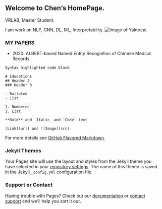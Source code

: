 ## Welcome to Chen‘s HomePage.

VRLAB, Master Student.

I am work on NLP, GNN, DL, ML, Interpretability.
![Image of Yaktocat](https://github.com/JiechenJohn/JieChen/blob/gh-pages/1.jpg)

### MY PAPERS
- 2020: ALBERT-based Named Entity Recognition of Chinese Medical Records

```MY PAPERS
Syntax highlighted code block

# Educations
## Header 2
### Header 3

- Bulleted
- List

1. Numbered
2. List

**Bold** and _Italic_ and `Code` text

[Link](url) and ![Image](src)
```

For more details see [GitHub Flavored Markdown](https://guides.github.com/features/mastering-markdown/).

### Jekyll Themes

Your Pages site will use the layout and styles from the Jekyll theme you have selected in your [repository settings](https://github.com/JiechenJohn/JiechenJohn/settings). The name of this theme is saved in the Jekyll `_config.yml` configuration file.

### Support or Contact

Having trouble with Pages? Check out our [documentation](https://docs.github.com/categories/github-pages-basics/) or [contact support](https://support.github.com/contact) and we’ll help you sort it out.

